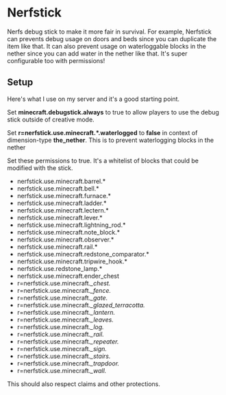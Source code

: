 # Nerfstick
Nerfs debug stick to make it more fair in survival. For example, Nerfstick can prevents debug usage on doors and beds since you can duplicate the item like that. It can also prevent usage on waterloggable blocks in the nether since you can add water in the nether like that. It's super configurable too with permissions!


## Setup
Here's what I use on my server and it's a good starting point.

Set **minecraft.debugstick.always** to true to allow players to use the debug stick outside of creative mode.

Set **r=nerfstick.use.minecraft.*.waterlogged** to **false** in context of dimension-type **the_nether**. This is to prevent waterlogging blocks in the nether

Set these permissions to true. It's a whitelist of blocks that could be modified with the stick.
* nerfstick.use.minecraft.barrel.*
* nerfstick.use.minecraft.bell.*
* nerfstick.use.minecraft.furnace.*
* nerfstick.use.minecraft.ladder.*
* nerfstick.use.minecraft.lectern.*
* nerfstick.use.minecraft.lever.*
* nerfstick.use.minecraft.lightning_rod.*
* nerfstick.use.minecraft.note_block.*
* nerfstick.use.minecraft.observer.*
* nerfstick.use.minecraft.rail.*
* nerfstick.use.minecraft.redstone_comparator.*
* nerfstick.use.minecraft.tripwire_hook.*
* nerfstick.use.redstone_lamp.*
* nerfstick.use.minecraft.ender_chest
* r=nerfstick.use.minecraft.*_chest.*
* r=nerfstick.use.minecraft.*_fence.*
* r=nerfstick.use.minecraft.*_gate.*
* r=nerfstick.use.minecraft.*_glazed_terracotta.*
* r=nerfstick.use.minecraft.*_lantern.*
* r=nerfstick.use.minecraft.*_leaves.*
* r=nerfstick.use.minecraft.*_log.*
* r=nerfstick.use.minecraft.*_rail.*
* r=nerfstick.use.minecraft.*_repeater.*
* r=nerfstick.use.minecraft.*_sign.*
* r=nerfstick.use.minecraft.*_stairs.*
* r=nerfstick.use.minecraft.*_trapdoor.*
* r=nerfstick.use.minecraft.*_wall.*


This should also respect claims and other protections.
